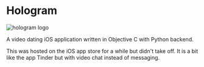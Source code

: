 # Hologram
![hologram logo](https://github.com/watfordxp/Hologram/blob/main/logo/logo_resized/iPhone_Spotlight_iOS7-9_40pt%403x.png)

A video dating iOS application written in Objective C with Python backend.

This was hosted on the iOS app store for a while but didn't take off. It is a bit like the app Tinder but with video chat instead of messaging.
